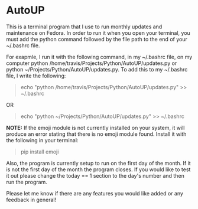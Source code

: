 # AutoUP
This is a terminal program that I use to run monthly updates and maintenance on Fedora. In order to run it when you open your terminal, you must add the python command followed by the file path to the end of your ~/.bashrc file.

For exapmle, I run it with the following command, in my ~/.bashrc file, on my computer python /home/travis/Projects/Python/AutoUP/updates.py or python ~/Projects/Python/AutoUP/updates.py. To add this to my ~/.bashrc file, I write the following:
>echo "python /home/travis/Projects/Python/AutoUP/updates.py" >> ~/.bashrc

OR

>echo "python ~/Projects/Python/AutoUP/updates.py" >> ~/.bashrc

**NOTE:** If the emoji module is not currently installed on your system, it will produce an error stating that there is no emoji module found. Install it with the following in your terminal:
>pip install emoji

Also, the program is currently setup to run on the first day of the month. If it is not the first day of the month the program closes. If you would like to test it out please change the today == 1 section to the day's number and then run the program.

Please let me know if there are any features you would like added or any feedback in general!
